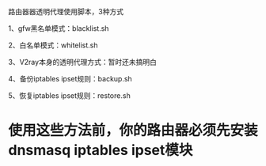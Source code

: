 路由器器透明代理使用脚本，3种方式

1、gfw黑名单模式：blacklist.sh

2、白名单模式：whitelist.sh

3、V2ray本身的透明代理方式：暂时还未搞明白

4、备份iptables ipset规则：backup.sh

5、恢复iptables ipset规则：restore.sh

# 使用这些方法前，你的路由器必须先安装dnsmasq iptables ipset模块
